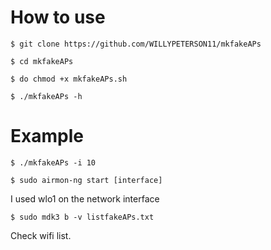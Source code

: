 # How to use

`$ git clone https://github.com/WILLYPETERSON11/mkfakeAPs`

`$ cd mkfakeAPs`
 
`$ do chmod +x mkfakeAPs.sh`

`$ ./mkfakeAPs -h`

# Example

`$ ./mkfakeAPs -i 10`

`$ sudo airmon-ng start [interface]`

I used wlo1 on the network interface

`$ sudo mdk3 b -v listfakeAPs.txt`

Check wifi list.
